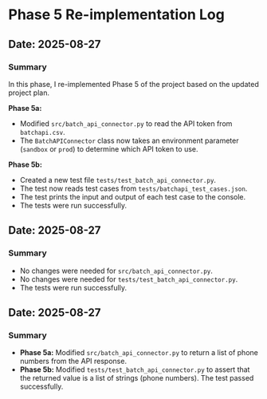 # Phase 5 Re-implementation Log

## Date: 2025-08-27

### Summary

In this phase, I re-implemented Phase 5 of the project based on the updated project plan.

**Phase 5a:**

*   Modified `src/batch_api_connector.py` to read the API token from `batchapi.csv`.
*   The `BatchAPIConnector` class now takes an environment parameter (`sandbox` or `prod`) to determine which API token to use.

**Phase 5b:**

*   Created a new test file `tests/test_batch_api_connector.py`.
*   The test now reads test cases from `tests/batchapi_test_cases.json`.
*   The test prints the input and output of each test case to the console.
*   The tests were run successfully.

## Date: 2025-08-27

### Summary

*   No changes were needed for `src/batch_api_connector.py`.
*   No changes were needed for `tests/test_batch_api_connector.py`.
*   The tests were run successfully.

## Date: 2025-08-27

### Summary

*   **Phase 5a:** Modified `src/batch_api_connector.py` to return a list of phone numbers from the API response.
*   **Phase 5b:** Modified `tests/test_batch_api_connector.py` to assert that the returned value is a list of strings (phone numbers). The test passed successfully.
